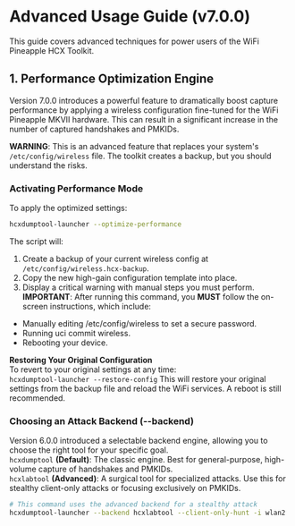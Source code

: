 # Advanced Usage Guide (v7.0.0)

This guide covers advanced techniques for power users of the WiFi Pineapple HCX Toolkit.

## 1. Performance Optimization Engine

Version 7.0.0 introduces a powerful feature to dramatically boost capture performance by applying a wireless configuration fine-tuned for the WiFi Pineapple MKVII hardware. This can result in a significant increase in the number of captured handshakes and PMKIDs.

**WARNING**: This is an advanced feature that replaces your system's `/etc/config/wireless` file. The toolkit creates a backup, but you should understand the risks.

### Activating Performance Mode

To apply the optimized settings:
```bash
hcxdumptool-launcher --optimize-performance
```

The script will:  
1. Create a backup of your current wireless config at ```/etc/config/wireless.hcx-backup```.
2. Copy the new high-gain configuration template into place.  
3. Display a critical warning with manual steps you must perform.  
**IMPORTANT**: After running this command, you **MUST** follow the on-screen instructions, which include:  
* Manually editing /etc/config/wireless to set a secure password.  
* Running uci commit wireless.  
* Rebooting your device.  

**Restoring Your Original Configuration**  
To revert to your original settings at any time:  
```hcxdumptool-launcher --restore-config```
This will restore your original settings from the backup file and reload the WiFi services. A reboot is still recommended.

### Choosing an Attack Backend (--backend)  
Version 6.0.0 introduced a selectable backend engine, allowing you to choose the right tool for your specific goal.   
```hcxdumptool``` **(Default)**: The classic engine. Best for general-purpose, high-volume capture of handshakes and PMKIDs.  
```hcxlabtool``` **(Advanced)**: A surgical tool for specialized attacks. Use this for stealthy client-only attacks or focusing exclusively on PMKIDs.
```bash
# This command uses the advanced backend for a stealthy attack
hcxdumptool-launcher --backend hcxlabtool --client-only-hunt -i wlan2
```